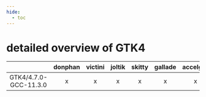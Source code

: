 ```yaml
---
hide:
  - toc
---
```


detailed overview of GTK4
=========================

| |donphan|victini|joltik|skitty|gallade|accelgor|swalot|doduo|
| :---: | :---: | :---: | :---: | :---: | :---: | :---: | :---: | :---: |
|GTK4/4.7.0-GCC-11.3.0|x|x|x|x|x|x|x|x|
